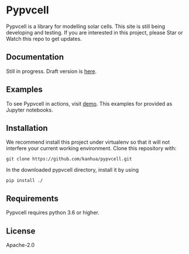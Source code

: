 # Pypvcell

Pypvcell is a library for modelling solar cells.
This site is still being developing and testing. If you are interested in this project, please Star or Watch this repo to get updates. 

## Documentation

Still in progress. Draft version is [here](https://kanhua.github.io/pypvcell/).


## Examples

To see Pypvcell in actions, visit [demo](./demos/). This examples for provided as Jupyter notebooks.


## Installation

We recommend install this project under virtualenv so that it will not interfere your current working environment.
Clone this repository with:

```
git clone https://github.com/kanhua/pypvcell.git
```

In the downloaded pypvcell directory, install it by using

```
pip install ./
```

## Requirements

Pypvcell requires python 3.6 or higher.


## License
Apache-2.0